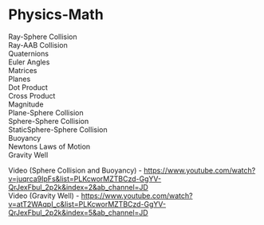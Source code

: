 # Physics-Math

Ray-Sphere Collision <br />
Ray-AAB Collision <br />
Quaternions <br />
Euler Angles <br />
Matrices <br />
Planes <br />
Dot Product <br />
Cross Product <br />
Magnitude <br />
Plane-Sphere Collision <br />
Sphere-Sphere Collision <br />
StaticSphere-Sphere Collision <br />
Buoyancy <br />
Newtons Laws of Motion <br />
Gravity Well <br />

Video (Sphere Collision and Buoyancy) - https://www.youtube.com/watch?v=juqrca9IpFs&list=PLKcworMZTBCzd-GgYV-QrJexFbul_2p2k&index=2&ab_channel=JD <br />
Video (Gravity Well) - https://www.youtube.com/watch?v=atT2WAqpI_c&list=PLKcworMZTBCzd-GgYV-QrJexFbul_2p2k&index=5&ab_channel=JD <br />
 


